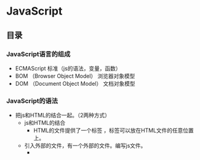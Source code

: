 # JavaScript
## 目录
### JavaScript语言的组成
- ECMAScript	标准（js的语法，变量，函数）
- BOM			（Browser Object Model）	浏览器对象模型
- DOM			（Document Object Model）	文档对象模型
### JavaScript的语法
- 把js和HTML的结合一起。（2两种方式）
    - js和HTML的结合
         - HTML的文件提供了一个标签	<script type="text/javascript">js的代码</script>，标签可以放在HTML文件的任意位置上。
    - 引入外部的文件，有一个外部的文件。编写js文件。
        - <script src="引入js文件（相对路径）" >
        - 如果script通过src的属性引入了外部的文件，里面的js代码就不会执行了。
- 关键字
    - var	声明变量
- 标识符
    - 和Java一样
- 注释
    - 和Java一样
- 变量
    - 声明变量，只使用一个关键字	var num = 12;  var str = "abc";
- 5种基本数据类型
    - String     字符串类型
        - js中双引号和单引号都代表的是字符串
    - Number
        - 不区分整数和小数
    - Boolean     布尔类型
    - Null      空，给引用赋值的
    - Undefined    未定义(声明变量，没有赋值)
- js的运算符
    - 算数运算符
        - 0或者null是false，非0或者非null是true
    - 赋值运算符
        - 和Java一样
    - 比较运算符
        - ==	比较值是否相同
        - ===	比较值和类型是否相同
    - 逻辑运算符
        - 和Java一样
    - 三元运算符
        - 条件?值1:值2
- js的数组
    - Java中`String [] str = {};`
    - js中声明数组
        - var arr = [12,34,55];
        - var arr = new Array(5);		声明数组，长度是5
        - var arr = new Array(2,3,4);	声明数组，元素是2 3 4
    - 数组的属性
        - 长度：length
        - 数组的长度是可变的。
### js的方法
- Java中
```java
public String 方法名称(参数列表(int num,String str)){
			方法体;
			return null;
}
```
- js中，通过关键字function声明方法
```JavaScript 
function 方法名称(参数列表 (num,str)){
			方法体;
     		return;
}
```
- 参数列表：不能使用var关键字
- 返回值：可写可不写的，如果有写返回值，如果没有，返回值可以省略不写。
- 调用函数
```JavaScript
function 函数名称(参数列表不能使用var关键字){
		函数体;
		return;	返回值没有可以不写
}
					
function getSum(){
		return 100;
}
					
var sum = getSum;    //将getSum的引用给了sum，此时也可用sum来调用函数
		sum();
```
### js的动态函数和匿名函数
- 动态函数，js提供了内置对象Function
```JavaScript
var param1 = "x,y";
var param2 = "var sum;sum=x+y;return sum;";
var param3 = "var sum;sum=x*y;return sum;";
		
var add = new Function(param1,param3);
var sum = add(4,5);     //传入参数4,5   x=4，y=5
alert(sum);     //输出20
```
- 匿名函数，没有名称的函数
```JavaScript
var getSum = function (){
	 	return 100;
};
alert(getSum());
```
### js的全局变量和局部变量
- 全局变量：在<script>标签内部定义的变量，全局变量。
- 局部变量：在函数的内部定义的变量，局部变量。
```JavaScript
<script type="text/javascript">
		var j = 5;	// 全局变量
		
		for(var i=0;i<3;i++){
			document.write(i+"<br />");
		}
		
		document.write("i == "+ i+"<br/>");
		
		function add(y){
			y = 5; // 局部变量
		}
		// document.write(y);
		
		
		var x = 4;	// 全局变量
		function show(x){ //这个x是局部变量，传入4
			x = 8;       //使用的是局部变量的x，全局变量的值没有变
		}
		show(x);
		alert("x = "+x);		// 输出x=4
</script>
```
### JavaScript的对象和API
#### String对象
- 声明
    - var str = "abc";
    - var str = new String("abc");
        - 属性：length：字符串的长度	
        - 方法：
        - 和HTML相关的方法（书写没有提示的）
        - bold()			使用粗体显示显示字符串
        - fontcolor(color)		参数是必须的，设置字体的颜色
        - fontsize(size)		设置字体的大小（1-7）
        - italics()				斜体
        - link(url)				设置链接
        - sub()					下标
        - sup()					上标
    - 和java中String对象类似的
        - charAt(index)				返回指定位置的字符
        - indexOf(str,fromIndex)	检索字符串，没有返回-1
        - lastIndexOf(str,fromIndex)	从后向前检索字符串
        - replace(要替换的字符串,替换成啥)		
        - substring(start,stop)				截取字符串
        - substr(start,length)				截取字符串，从哪开始，截取多长
			
    - 定义一个方法：可以去掉字符串两边的空格。[代码](https://github.com/wangwren/javascript/blob/master/js%E5%AD%97%E7%AC%A6%E4%B8%B2%E5%AF%B9%E8%B1%A1.html)	
- String 对象
    - 声明
        - var str = "abc";
        - var str = new String("abc");
    - 属性：length：字符串的长度	
    - 方法：
        - 和HTML相关的方法（书写没有提示的）
        - bold()			使用粗体显示显示字符串
        - fontcolor(color)		参数是必须的，设置字体的颜色
        - fontsize(size)		设置字体的大小（1-7）
        - italics()				斜体
        - link(url)				设置链接
        - sub()					下标
        - sup()					上标
    - 和java中String对象类似的
        - charAt(index)				返回指定位置的字符
        - indexOf(str,fromIndex)	检索字符串，没有返回-1
        - lastIndexOf(str,fromIndex)	从后向前检索字符串
        - replace(要替换的字符串,替换成啥)		
        - substring(start,stop)				截取字符串
        - substr(start,length)				截取字符串，从哪开始，截取多长
- Array对象
    - 声明数组
        - var arr = [12,33]
        - var arr = new Array(4,4);
    - 属性:length:长度
    - 方法:
        - concat(元素或数组)，拼接数组，返回新的数组
        - join(s)  通过s标识，相当java中的split，用指定符号分隔。返回字符串
        - pop()    删除末尾的元素，返回最后一个元素
        - push()   向末尾添加元素，返回新数组的长度
        - sort()     排序的方法
- Date日期对象
    - var date = new Date();    当前的日期
    - toLocaleString()     转换本地的日期格式
    - toLocalDateString()    只包含日期
    - toLocalTimeString()    只包含时间
    - getDate()    返回一个月中的某一天(1-31)
    - getDay()     返回一周中的某一天(0-6)   0代表礼拜天
    - getMonth()   返回月份(0-11)  0代表一月
    - getFullYear()     返回年份
    - getTime()     返回毫秒数
    - setTime()     通过毫秒数获取日期
    - parse(str)    解析字符串，返回毫秒数
        - Date.parse(str);
        - str: 2014-11-14  解析不了
            - 11/14/2014可以解析
            - 2014,11,14  可以解析
- Math和数字相关的对象
    - Math对象的静态方法
    - ceil(x)   上舍入
    - floor(x)   下舍入
    - round(x)   四舍五入
    - random()   0-1的随机数
- RegExp对象
    - 正则表达式对象
    - 应用:编写注册的表单，对表单输入的内容进行校验
        - var reg = new RegExp("表达式");   开发中不经常使用
        - var reg = /表达式/   开发中经常使用
        - var reg = /^表达式$/   开发中经常使用
            - exec(string)   不经常使用，如果匹配，返回匹配结果
            - test(string)   经常使用，如果匹配，返回是true，如果不匹配，返回是false
- 全局函数
    - 使用全局函数，不需要任何的对象。
    - 全局函数可以直接拿过来使用。
    - global帮着管理全局函数。
    - eval()		可以解析字符串，执行字符串中间的js代码
    - isNaN()		判断是否是非数字值
    - parseInt()	解析字符串，返回整数
    - encodeURI()	进行编码
    - decodeURI()	解析解码
	
	
	
	
	
	




